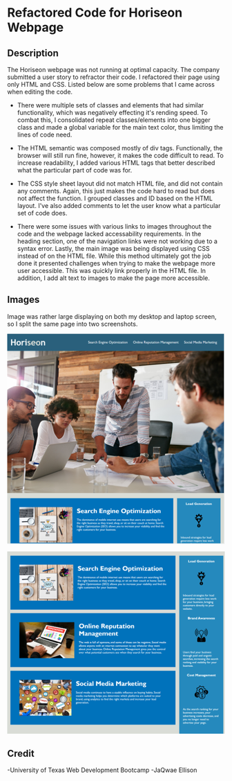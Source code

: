 # **Refactored Code for Horiseon Webpage**



## Description

The Horiseon webpage was not running at optimal capacity. The company submitted a user story to refractor their code. I refactored their page using only HTML and CSS. Listed below are some problems that I came across when editing the code.

- There were multiple sets of classes and elements that had similar functionality, which was negatively effecting it's rending speed. To combat this, I consolidated repeat classes/elements into one bigger class and made a global variable for the main text color, thus limiting the lines of code need. 

- The HTML semantic was composed mostly of div tags. Functionally, the browser will still run fine, however, it makes the code difficult to read. To increase readability, I added various HTML tags that better described what the particular part of code was for.

- The CSS style sheet layout did not match HTML file, and did not contain any comments. Again, this just makes the code hard to read but does not affect the function. I grouped classes and ID based on the HTML layout. I've also added comments to let the user know what a particular set of code does.

- There were some issues with various links to images throughout the code and the webpage lacked accessability requirements. In the heading section, one of the navigation links were not working due to a syntax error. Lastly, the main image was being displayed using CSS instead of on the HTML file. While this method ultimately got the job done it presented challenges when trying to make the webpage more user accessible. This was quickly link properly in the HTML file. In addition, I add alt text to images to make the page more accessible.



## Images

Image was rather large displaying on both my desktop and laptop screen, so I split the same page into two screenshots.

![Top of the Horiseon webpage](Topofweekonechallenge.png)

![Bottom of the Horiseon webpage](Bottomofweekonechallenge.png)



## Credit

-University of Texas Web Development Bootcamp
-JaQwae Ellison